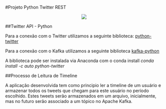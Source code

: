 #Projeto Python Twitter REST

<p align="center">
	<a href="https://github.com/bear/python-twitter">
		<img src="http://naelshiab.com/wp-content/uploads/2015/01/Python_Twitter-1024x576.jpg">
	</a>
</p>

##Twitter API - Python

<p>
	Para a conexão com o Twitter utilizamos a seguinte biblioteca: <a href="http://python-twitter.readthedocs.io/en/latest/index.html">python-twitter</a>
</p>

<p>
	Para a conexão com o Kafka utilizamos a seguinte biblioteca <a href="https://github.com/dpkp/kafka-python">kafka-python</a>
</p>

<p>
	A biblioteca pode ser instalada via Anaconda com o conda install <i>conda install -c auto python-twitter</i>
</p>

##Processo de Leitura de Timeline

<p>
	A aplicação desenvolvida tem como principio ler a timeline de um usuário e armazenar todos os tweets que chegam para este usuário no período escolhido. Estes tweets serão armazenados em um arquivo, inicialmente, mas no futuro serão associado a um tópico no Apache Kafka.
</p>